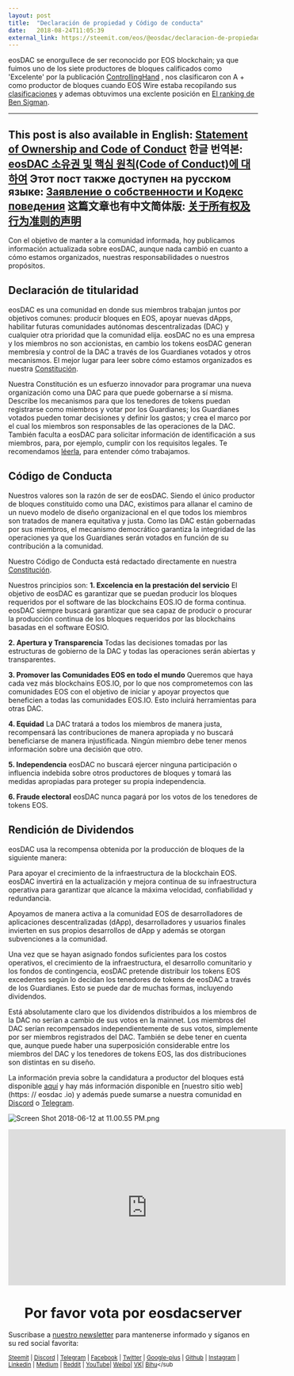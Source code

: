 ```yaml
---
layout: post
title:  "Declaración de propiedad y Código de conducta"
date:   2018-08-24T11:05:39
external_link: https://steemit.com/eos/@eosdac/declaracion-de-propiedad-y-codigo-de-conducta
---
```

eosDAC se enorgullece de ser reconocido por EOS blockchain; ya que fuimos uno de los siete productores de bloques calificados como 'Excelente' por la publicación [ControllingHand](https://steemit.com/eos/@controllinghand/who-are-your-top-21-eos-bp-really) , nos clasificaron con A + como productor de bloques cuando EOS Wire estaba recopilando sus [clasificaciones](https://dutcheos.io/dutcheos-rated-excellent-compliance-by-eoswire/) y ademas obtuvimos una exclente posición en [El ranking de Ben Sigman](https://gist.github.com/bensig/9fc8878fb331d5e10ae04e57cddf321a#file-bp_compliance-csv).

---
This post is also available in English: [Statement of Ownership and Code of Conduct](https://steemit.com/eos/@eosdac/statement-of-ownership-and-code-of-conduct)
한글 번역본: [eosDAC 소유권 및 핵심 원칙(Code of Conduct)에 대하여](https://steemit.com/eosio/@koyoungk/eosdac-code-of-conduct)
Этот пост также доступен на русском языке: <a href="https://steemit.com/eos/@shadow82/zayavlenie-o-cobstvennosti-i-kodeks-povedeniya">Заявление о собственности и Кодекс поведения</a>
这篇文章也有中文简体版:  <a href="https://steemit.com/eos/@joselee88/3fwztt">关于所有权及行为准则的声明</a>
---

Con el objetivo de manter a la comunidad informada, hoy publicamos información actualizada sobre eosDAC, aunque nada cambió en cuanto a cómo estamos organizados, nuestras responsabilidades o nuestros propósitos.
 
## **Declaración de titularidad**

eosDAC es una comunidad en donde sus miembros trabajan juntos por objetivos comunes: producir bloques en EOS, apoyar nuevas dApps, habilitar futuras comunidades autónomas descentralizadas (DAC) y cualquier otra prioridad que la comunidad elija. eosDAC no es una empresa y los miembros no son accionistas, en cambio los tokens eosDAC generan membresía y control de la DAC a través de los Guardianes votados y otros mecanismos. El mejor lugar para leer sobre cómo estamos organizados es nuestra [Constitución](https://github.com/eosdac/constitution/blob/master/constitution.md).

Nuestra Constitución es un esfuerzo innovador para programar una nueva organización como una DAC para que puede gobernarse a sí misma. Describe los mecanismos para que los tenedores de tokens puedan registrarse como miembros y votar por los Guardianes; los Guardianes votados pueden tomar decisiones y definir los gastos; y crea el marco por el cual los miembros son responsables de las operaciones de la DAC. También faculta a eosDAC para solicitar información de identificación a sus miembros, para, por ejemplo, cumplir con los requisitos legales. Te recomendamos [léerla](https://github.com/eosdac/constitution/blob/master/constitution.md), para entender cómo trabajamos.
 
## Código de Conducta

Nuestros valores son la razón de ser de eosDAC. Siendo el único productor de bloques constituido como una DAC, existimos para allanar el camino de un nuevo modelo de diseño organizacional en el que todos los miembros son tratados de manera equitativa y justa. Como las DAC están gobernadas por sus miembros, el mecanismo democrático garantiza la integridad de las operaciones ya que los Guardianes serán votados en función de su contribución a la comunidad.

Nuestro Código de Conducta está redactado directamente en nuestra [Constitución](https://github.com/eosdac/constitution/blob/master/constitution.md).


Nuestros principios son:
**1. Excelencia en la prestación del servicio**
El objetivo de eosDAC es garantizar que se puedan producir los bloques requeridos por el software de las blockchains EOS.IO de forma continua. eosDAC siempre buscará garantizar que sea capaz de producir o procurar la producción continua de los bloques requeridos por las blockchains basadas en el software EOSIO.

**2. Apertura y Transparencia**
Todas las decisiones tomadas por las estructuras de gobierno de la DAC y todas las operaciones serán abiertas y transparentes.

**3. Promover las Comunidades EOS en todo el mundo**
Queremos que haya cada vez más blockchains EOS.IO, por lo que nos comprometemos con las comunidades EOS con el objetivo de iniciar y apoyar proyectos que beneficien a todas las comunidades EOS.IO. Esto incluirá herramientas para otras DAC.

**4. Equidad**
La DAC tratará a todos los miembros de manera justa, recompensará las contribuciones de manera apropiada y no buscará beneficiarse de manera injustificada. Ningún miembro debe tener menos información sobre una decisión que otro.

**5. Independencia**
eosDAC no buscará ejercer ninguna participación o influencia indebida sobre otros productores de bloques y tomará las medidas apropiadas para proteger su propia independencia.

**6. Fraude electoral**
eosDAC nunca pagará por los votos de los tenedores de tokens EOS.



## Rendición de Dividendos

eosDAC usa la recompensa obtenida por la producción de bloques de la siguiente manera:


Para apoyar el crecimiento de la infraestructura de la blockchain EOS. eosDAC invertirá en la actualización y mejora continua de su infraestructura operativa para garantizar que alcance la máxima velocidad, confiabilidad y redundancia.

Apoyamos de manera activa a la comunidad EOS de desarrolladores de aplicaciones descentralizadas (dApp), desarrolladores y usuarios finales invierten en sus propios desarrollos de dApp y además se otorgan subvenciones a la comunidad.

Una vez que se hayan asignado fondos suficientes para los costos operativos, el crecimiento de la infraestructura, el desarrollo comunitario y los fondos de contingencia, eosDAC pretende distribuir los tokens EOS excedentes según lo decidan los tenedores de tokens de eosDAC a través de los Guardianes. Esto se puede dar de muchas formas, incluyendo dividendos.

Está absolutamente claro que los dividendos distribuidos a los miembros de la DAC no serían a cambio de sus votos en la mainnet. Los miembros del DAC serían recompensados independientemente de sus votos, simplemente por ser miembros registrados del DAC. También se debe tener en cuenta que, aunque puede haber una superposición considerable entre los miembros del DAC y los tenedores de tokens EOS, las dos distribuciones son distintas en su diseño.

La información previa sobre la candidatura a productor del bloques está disponible [aquí](https://steemit.com/eos/eeosdac/eosdac-block-producer-candidate-information) y hay más información disponible en [nuestro sitio web](https: // eosdac .io) y además puede sumarse a nuestra comunidad en [Discord](https://discord.gg/M3xBCX) o [Telegram](https://t.me/eosdac_espanol).
 
![Screen Shot 2018-06-12 at 11.00.55 PM.png](https://cdn.steemitimages.com/DQmRQWM3QtQ21wddAMCjbVRhB3rM7L4AGWLY9QpNmkXNLps/Screen%20Shot%202018-06-12%20at%2011.00.55%20PM.png)

<iframe width="560" height="315" src="https://www.youtube.com/embed/t3dbweOyRdI" frameborder="0" allow="autoplay; encrypted-media" allowfullscreen></iframe>

<center><h1>Por favor vota por eosdacserver</h1></center>

Suscribase a <a href="https://eosdac.io/news/#newsletter">nuestro newsletter</a> para mantenerse informado y síganos en su red social favorita:

<sub><a href="https://steemit.com/@eosdac" target="_blank">Steemit</a> | <a href="http://discord.io/eosdac" target="_blank">Discord</a> | <a href="https://t.me/eosdac_espanol" target="_blank">Telegram</a> | <a href="https://facebook.com/eosdac" target="_blank">Facebook</a> | <a href="https://twitter.com/eosdac" target="_blank">Twitter</a> | <a href="https://plus.google.com/+eosdac" target="_blank">Google-plus</a> | <a href="https://github.com/eosdac" target="_blank">Github</a> | <a href="https://instagram.com/eosdac" target="_blank">Instagram</a> | <a href="https://linkedin.com/company/eosdac" target="_blank">Linkedin</a> | <a href="https://medium.com/eosdac" target="_blank">Medium</a> | <a href="https://www.reddit.com/r/EOSDAC/" target="_blank">Reddit</a> | <a href="https://www.youtube.com/eosdac" target="_blank">YouTube</a>| <a href="http://weibo.com/eosdac" target=”_blank”>Weibo</a>| <a href="https://vk.com/eosdac" target="_blank">VK</a>| <a href="https://bihu.com/people/586348" target="_blank">Bihu</a></sub</sub>
